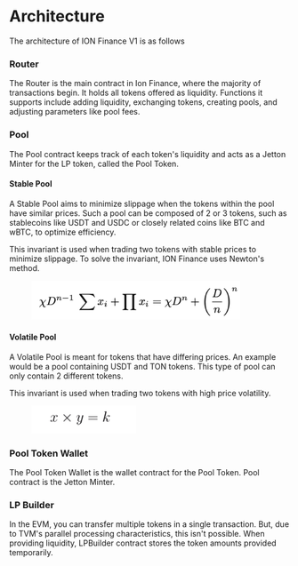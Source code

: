 # Architecture

The architecture of ION Finance V1 is as follows

### **Router**

The Router is the main contract in Ion Finance, where the majority of transactions begin. It holds all tokens offered as liquidity. Functions it supports include adding liquidity, exchanging tokens, creating pools, and adjusting parameters like pool fees.

### **Pool**

The Pool contract keeps track of each token's liquidity and acts as a Jetton Minter for the LP token, called the Pool Token.

#### **Stable Pool**

A Stable Pool aims to minimize slippage when the tokens within the pool have similar prices. Such a pool can be composed of 2 or 3 tokens, such as stablecoins like USDT and USDC or closely related coins like BTC and wBTC, to optimize efficiency.

This invariant is used when trading two tokens with stable prices to minimize slippage. To solve the invariant, ION Finance uses Newton's method.

<figure><img src="../.gitbook/assets/stableswap.png" alt="" width="375"><figcaption></figcaption></figure>

#### **Volatile Pool**

A Volatile Pool is meant for tokens that have differing prices. An example would be a pool containing USDT and TON tokens. This type of pool can only contain 2 different tokens.

This invariant is used when trading two tokens with high price volatility.

<figure><img src="../.gitbook/assets/volatileswap.png" alt="" width="188"><figcaption></figcaption></figure>

### **Pool Token Wallet**

The Pool Token Wallet is the wallet contract for the Pool Token. Pool contract is the Jetton Minter.

### **LP Builder**

In the EVM, you can transfer multiple tokens in a single transaction. But, due to TVM's parallel processing characteristics, this isn't possible. When providing liquidity, LPBuilder contract stores the token amounts provided temporarily.
